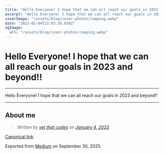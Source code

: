 ```yaml
---
title: "Hello Everyone! I hope that we can all reach our goals in 2023 and beyond!!"
excerpt: "Hello Everyone! I hope that we can all reach our goals in 2023 and beyond!!"
coverImage: "/assets/blog/cover-photos/camping.webp"
date: "2023-01-04T23:03:30.036Z"
ogImage:
  url: "/assets/blog/cover-photos/camping.webp"
---
```


# Hello Everyone! I hope that we can all reach our goals in 2023 and beyond!!

---

Hello Everyone! I hope that we can all reach our goals in 2023 and beyond!!

---

## About me

> _Written by [vet that codes](https://medium.com/@vetthatcodes) on [January 4, 2023](https://medium.com/p/b30dfc46c85c)._

[Canonical link](https://medium.com/@vetthatcodes/hello-everyone-i-hope-that-we-can-all-reach-our-goals-in-2023-and-beyond-b30dfc46c85c)

Exported from [Medium](https://medium.com) on September 30, 2025.
